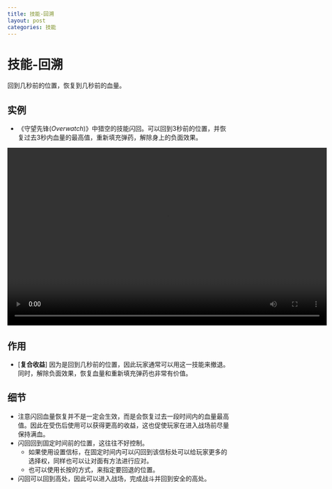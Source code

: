```yaml
---
title: 技能-回溯
layout: post
categories: 技能
---
```


# 技能-回溯
回到几秒前的位置，恢复到几秒前的血量。

## 实例

- 《守望先锋(*Overwatch*)》中猎空的技能闪回。可以回到3秒前的位置，并恢复过去3秒内血量的最高值，重新填充弹药，解除身上的负面效果。

<video width="720" height="400" controls>
    <source src="/videos/猎空-闪回.mp4" type="video/mp4">
</video>

## 作用
- [**复合收益**] 因为是回到几秒前的位置，因此玩家通常可以用这一技能来撤退。同时，解除负面效果，恢复血量和重新填充弹药也非常有价值。

## 细节
- 注意闪回血量恢复并不是一定会生效，而是会恢复过去一段时间内的血量最高值。因此在受伤后使用可以获得更高的收益，这也促使玩家在进入战场前尽量保持满血。
- 闪回回到固定时间前的位置，这往往不好控制。
    - 如果使用设置信标，在固定时间内可以闪回到该信标处可以给玩家更多的选择权，同样也可以让对面有方法进行应对。
    - 也可以使用长按的方式，来指定要回退的位置。
- 闪回可以回到高处，因此可以进入战场，完成战斗并回到安全的高处。
